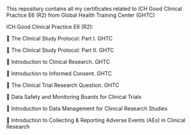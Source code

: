 This repository contains all my certificates related to ICH Good Clinical Practice E6 (R2) from Global Health Training Center (GHTC)

ICH Good Clinical Practice E6 (R2):

 The Clinical Study Protocol: Part I. GHTC

 The Clinical Study Protocol: Part II. GHTC

 Introduction to Clinical Research. GHTC

 Introduction to Informed Consent. GHTC

 The Clinical Trial Research Question. GHTC

 Data Safety and Monitoring Boards for Clinical Trials

 Introduction to Data Management for Clinical Research Studies

 Introduction to Collecting & Reporting Adverse Events (AEs) in Clinical Research
